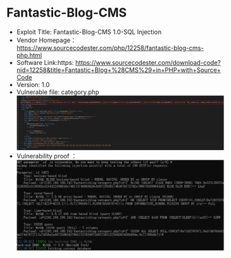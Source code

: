 # Fantastic-Blog-CMS  
*  Exploit Title: Fantastic-Blog-CMS 1.0-SQL Injection  
* Vendor Homepage：https://www.sourcecodester.com/php/12258/fantastic-blog-cms-php.html  
* Software Link:https: https://www.sourcecodester.com/download-code?nid=12258&title=Fantastic+Blog+%28CMS%29+in+PHP+with+Source+Code    
* Version: 1.0  
* Vulnerable file: category.php    
![image](https://github.com/BigTiger2020/Fantastic-Blog-CMS-/blob/main/category.png)
* Vulnerability proof ：   
![image](https://github.com/BigTiger2020/Fantastic-Blog-CMS-/blob/main/sql.png)  





